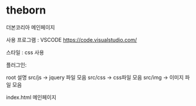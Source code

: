 # theborn
더본코리아 메인페이지

사용 프로그램 : VSCODE https://code.visualstudio.com/

스타일 : css 사용

플러그인:

root 설명 src/js -> jquery 파일 모음 src/css -> css파일 모음 src/img -> 이미지 파일 모음

index.html 메인페이지
